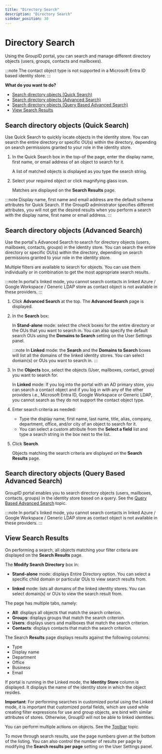 ```yaml
---
title: "Directory Search"
description: "Directory Search"
sidebar_position: 30
---
```


# Directory Search

Using the GroupID portal, you can search and manage different directory objects (users, groups,
contacts and mailboxes).

:::note
The contact object type is not supported in a Microsoft Entra ID based identity store.
:::


**What do you want to do?**

- [Search directory objects (Quick Search)](#search-directory-objects-quick-search)
- [Search directory objects (Advanced Search)](#search-directory-objects-advanced-search)
- [Search directory objects (Query Based Advanced Search)](#search-directory-objects-query-based-advanced-search)
- [View Search Results](#view-search-results)

## Search directory objects (Quick Search)

Use Quick Search to quickly locate objects in the identity store. You can search the entire
directory or specific OU(s) within the directory, depending on search permissions granted to your
role in the identity store.

1. In the Quick Search box in the top-of the page, enter the display name, first name, or email
   address of an object to search for it.

    A list of matched objects is displayed as you type the search string.

2. Select your required object or click magnifying glass icon.

    Matches are displayed on the **Search Results** page.

:::note
Display name, first name and email address are the default schema attributes for Quick Search.
If the GroupID administrator specifies different attributes, you will not get the desired results
when you perform a search with the display name, first name or email address.
:::


## Search directory objects (Advanced Search)

Use the portal's Advanced Search to search for directory objects (users, mailboxes, contacts,
groups) in the identity store. You can search the entire directory or specific OU(s) within the
directory, depending on search permissions granted to your role in the identity store.

Multiple filters are available to search for objects. You can use them individually or in
combination to get the most appropriate search results.

:::note
In portal's linked mode, you cannot search contacts in linked Azure / Google Workspace /
Generic LDAP store as contact object is not available in these providers.
:::


1. Click **Advanced Search** at the top. The **Advanced Search** page is displayed.
2. In the **Search** box:

    In **Stand-alone** mode: select the check boxes for the entire directory or the OUs that you
    want to search in. You can also specify the default search OUs using the **Domains to Search**
    setting on the User Settings panel.

    :::note
    In **Linked** mode: the **Search** and the **Domains to Search** boxes will list all the
    domains of the linked identity stores. You can select domain(s) or OUs you want to search in.
    :::


3. In the **Objects** box, select the objects (User, mailboxes, contact, group) you want to search
   for.

    In **Linked** mode: If you log into the portal with an AD primary store, you can search a
    contact object and if you log in with any of the other providers i.e., Microsoft Entra ID,
    Google Workspace or Generic LDAP, you cannot search as they do not support the contact object
    type.

4. Enter search criteria as needed:

    - Type the display name, first name, last name, title, alias, company, department, office,
      and/or city of an object to search for it.
    - You can select a custom attribute from the **Select a field** list and type a search string in
      the box next to the list.

5. Click **Search**.

    Objects matching the search criteria are displayed on the **Search Results** page.

## Search directory objects (Query Based Advanced Search)

GroupID portal enables you to search directory objects (users, mailboxes, contacts, groups) in the
identity store based on a query. See the
[Query Based Advanced Search](/docs/directorymanager/11.0/portal/generalfeatures/querysearch.md)
topic.

:::note
In portal's linked mode, you cannot search contacts in linked Azure / Google Workspace /
Generic LDAP store as contact object is not available in these providers.
:::


## View Search Results

On performing a search, all objects matching your filter criteria are displayed on the **Search
Results** page.

The **Modify Search Directory** box in:

- **Stand-alone** mode: displays Entire Directory option. You can select a specific child domain or
  particular OUs to view search results from.

- **linked** mode: lists all domains of the linked identity stores. You can select domain(s) or OUs
  to view the search result from.

The page has multiple tabs, namely:

- **All**: displays all objects that match the search criterion.
- **Groups**: displays groups that match the search criterion.
- **Users**: displays users and mailboxes that match the search criterion.
- **Contacts**: displays contacts that match the search criterion.

The Search **Results** page displays results against the following columns:

- Type
- Display name
- Department
- Office
- Business
- Email

If portal is running in the Linked mode, the **Identity Store** column is displayed. It displays the
name of the identity store in which the object resides.

**Important**: For performing searches in customized portal using the Linked mode, it is important
that customized portal fields, which are used while creating filter expressions for use and group
objects, are bind with similar attributes of stores. Otherwise, GroupID will not be able to linked
identities.

You can perform multiple actions on objects. See the
[Toolbar](/docs/directorymanager/11.0/portal/generalfeatures/toolbar.md) topic.

To move through search results, use the page numbers given at the bottom of the listing. You can
also control the number of results per page by modifying the **Search results per page** setting on
the User Settings panel.
